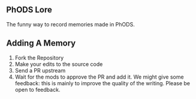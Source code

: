 ## PhODS Lore

The funny way to record memories made in PhODS.

## Adding A Memory

1. Fork the Repository
2. Make your edits to the source code
3. Send a PR upstream
4. Wait for the mods to approve the PR and add it. We might
give some feedback: this is mainly to improve the quality of the writing. Please be open to feedback.


